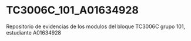 # TC3006C_101_A01634928
Repositorio de evidencias de los modulos del bloque TC3006C grupo 101, estudiante A01634928
